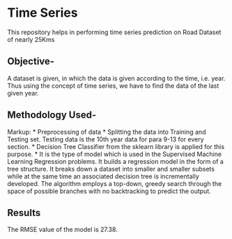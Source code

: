# Time Series
This repository helps in performing time series prediction on Road Dataset of nearly 25Kms

## Objective-
A dataset is given, in which the data is given according to the time, i.e. year. Thus using the concept of time series, we have to find the data of the last given year. 

## Methodology Used-
Markup: * Preprocessing of data
        * Splitting the data into Training and Testing set. Testing data is the 10th year data for para 9-13 for every section.
        * Decision Tree Classifier from the sklearn library is applied for this purpose. 
            * It is the type of model which is used in the Supervised Machine Learning Regression problems. It builds a regression model in the form of a tree structure. It breaks down a dataset into smaller and smaller subsets while at the same time an associated decision tree is incrementally developed. The algorithm employs a top-down, greedy search through the space of possible branches with no backtracking to predict the output.

## Results
The RMSE value of the model is 27.38.



